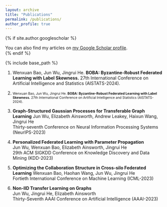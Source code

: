 ```yaml
---
layout: archive
title: "Publications"
permalink: /publications/
author_profile: true
---
```


{% if site.author.googlescholar %}
  <div class="wordwrap">You can also find my articles on <a href="{{site.author.googlescholar}}">my Google Scholar profile</a>.</div>
{% endif %}

{% include base_path %}

<!---
{% for post in site.publications reversed %}
  {% include archive-single.html %}
{% endfor %}
-->

1. Wenxuan Bao, Jun Wu, Jingrui He. **BOBA: Byzantine-Robust Federated Learning with Label Skewness.** 27th International Conference on Artificial Intelligence and Statistics (AISTATS-2024).

1. <span style="font-size:0.75em;">Wenxuan Bao, Jun Wu, Jingrui He. **BOBA: Byzantine-Robust Federated Learning with Label Skewness.** 27th International Conference on Artificial Intelligence and Statistics (AISTATS-2024).</span>

1. **Graph-Structured Gaussian Processes for Transferable Graph Learning**
Jun Wu, Elizabeth Ainsworth, Andrew Leakey, Haixun Wang, Jingrui He  
Thirty-seventh Conference on Neural Information Processing Systems (NeurIPS-2023)

1. **Personalized Federated Learning with Parameter Propagation**  
Jun Wu, Wenxuan Bao, Elizabeth Ainsworth, Jingrui He  
29th ACM SIGKDD Conference on Knowledge Discovery and Data Mining (KDD-2023)

1. **Optimizing the Collaboration Structure in Cross-silo Federated Learning**
Wenxuan Bao, Haohan Wang, Jun Wu, Jingrui He  
Fortieth International Conference on Machine Learning (ICML-2023)

1. **Non-IID Transfer Learning on Graphs**  
Jun Wu, Jingrui He, Elizabeth Ainsworth  
Thirty-Seventh AAAI Conference on Artificial Intelligence (AAAI-2023)
